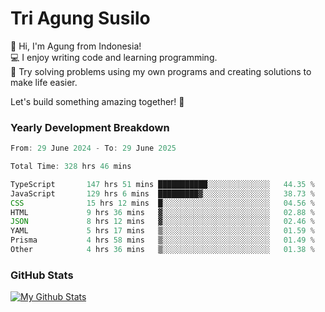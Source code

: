 # Tri Agung Susilo

👋 Hi, I'm Agung from Indonesia!<br>
💻 I enjoy writing code and learning programming.<br>
🧠 Try solving problems using my own programs and creating solutions to make life easier.

Let's build something amazing together! 🚀

### Yearly Development Breakdown

<!--START_SECTION:waka-->

```TypeScript JavaScript PHP
From: 29 June 2024 - To: 29 June 2025

Total Time: 328 hrs 46 mins

TypeScript       147 hrs 51 mins ███████████░░░░░░░░░░░░░░   44.35 %
JavaScript       129 hrs 6 mins  █████████▓░░░░░░░░░░░░░░░   38.73 %
CSS              15 hrs 12 mins  █░░░░░░░░░░░░░░░░░░░░░░░░   04.56 %
HTML             9 hrs 36 mins   ▓░░░░░░░░░░░░░░░░░░░░░░░░   02.88 %
JSON             8 hrs 12 mins   ▓░░░░░░░░░░░░░░░░░░░░░░░░   02.46 %
YAML             5 hrs 17 mins   ▒░░░░░░░░░░░░░░░░░░░░░░░░   01.59 %
Prisma           4 hrs 58 mins   ▒░░░░░░░░░░░░░░░░░░░░░░░░   01.49 %
Other            4 hrs 36 mins   ▒░░░░░░░░░░░░░░░░░░░░░░░░   01.38 %
```

<!--END_SECTION:waka-->

### GitHub Stats

[![My Github Stats](https://github-readme-stats.vercel.app/api?username=triagung128&show_icons=true&hide=contribs,issues&count_private=true&theme=tokyonight)](https://github.com/triagung128)

<!-- [![Top Langs](https://github-readme-stats.vercel.app/api/top-langs/?username=triagung128&layout=compact)](https://github.com/triagung128) -->
